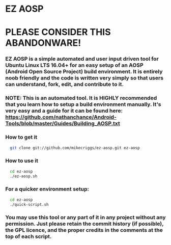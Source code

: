 # EZ AOSP

# PLEASE CONSIDER THIS ABANDONWARE!

### EZ AOSP is a simple automated and user input driven tool for Ubuntu Linux LTS 16.04+ for an easy setup of an AOSP (Android Open Source Project) build environment. It is entirely noob friendly and the code is written very simply so that users can understand, fork, edit, and contribute to it. ###

### NOTE: This is an automated tool. It is HIGHLY recommended that you learn how to setup a build environment manually. It's very easy and a guide for it can be found here: https://github.com/nathanchance/Android-Tools/blob/master/Guides/Building_AOSP.txt ###

### How to get it ###
```bash
  git clone git://github.com/mikecriggs/ez-aosp.git ez-aosp
```

### How to use it ###
```bash
  cd ez-aosp
  ./ez-aosp.sh
```
### For a quicker environment setup: ###
```bash
  cd ez-aosp
  ./quick-script.sh
```

### You may use this tool or any part of it in any project without any permission. Just please retain the commit history (if possible), the GPL licence, and the proper credits in the comments at the top of each script. ###

